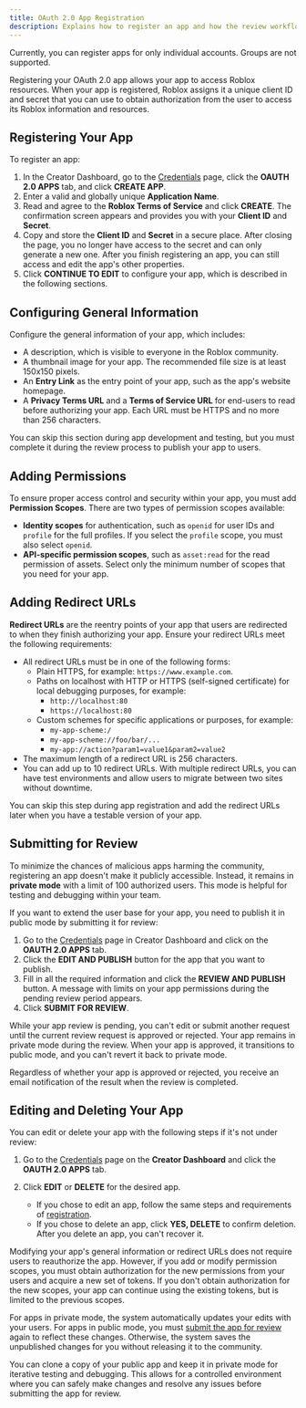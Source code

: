 ```yaml
---
title: OAuth 2.0 App Registration
description: Explains how to register an app and how the review workflow works.
---
```


<Alert severity="info">
  Currently, you can register apps for only individual accounts. Groups are not
  supported.
</Alert>

Registering your OAuth 2.0 app allows your app to access Roblox resources.
When your app is registered, Roblox assigns it a unique client ID and
secret that you can use to obtain authorization from the user to access its
Roblox information and resources.

## Registering Your App

To register an app:

1. In the Creator Dashboard, go to the
   [Credentials](https://create.roblox.com/credentials) page, click the **OAUTH 2.0
   APPS** tab, and click **CREATE APP**.
1. Enter a valid and globally unique **Application Name**.
1. Read and agree to the **Roblox Terms of Service** and click **CREATE**. The
   confirmation screen appears and provides you with your **Client ID** and
   **Secret**.
1. Copy and store the **Client ID** and **Secret** in a secure place. After
   closing the page, you no longer have access to the secret and can only
   generate a new one. After you finish registering an app, you can still access
   and edit the app's other properties.
1. Click **CONTINUE TO EDIT** to configure your app, which is described in the
   following sections.

## Configuring General Information

Configure the general information of your app, which includes:

- A description, which is visible to everyone in the Roblox community.
- A thumbnail image for your app. The recommended file size is at least 150x150
  pixels.
- An **Entry Link** as the entry point of your app, such as the app's website
  homepage.
- A **Privacy Terms URL** and a **Terms of Service URL** for end-users to read
  before authorizing your app. Each URL must be HTTPS and no more than 256
  characters.

<Alert severity="info">
  You can skip this section during app development and testing, but you must
  complete it during the review process to publish your app to users.
</Alert>

## Adding Permissions

To ensure proper access control and security within your app, you must add
**Permission Scopes**. There are two types of permission scopes available:

- **Identity scopes** for authentication, such as `openid` for user IDs and
  `profile` for the full profiles. If you select the `profile` scope, you must
  also select `openid`.
- **API-specific permission scopes**, such as `asset:read` for the read
  permission of assets. Select only the minimum number of scopes that you need
  for your app.

## Adding Redirect URLs

**Redirect URLs** are the reentry points of your app that users are redirected
to when they finish authorizing your app. Ensure your
redirect URLs meet the following requirements:

- All redirect URLs must be in one of the following forms:
  - Plain HTTPS, for example: `https://www.example.com`.
  - Paths on localhost with HTTP or HTTPS (self-signed certificate) for local
    debugging purposes, for example:
    - `http://localhost:80`
    - `https://localhost:80`
  - Custom schemes for specific applications or purposes, for example:
    - `my-app-scheme:/`
    - `my-app-scheme://foo/bar/...`
    - `my-app://action?param1=value1&param2=value2`
- The maximum length of a redirect URL is 256 characters.
- You can add up to 10 redirect URLs. With multiple redirect URLs, you can have
  test environments and allow users to migrate between two sites without
  downtime.

<Alert severity="info">
  You can skip this step during app registration and add the redirect URLs later
  when you have a testable version of your app.
</Alert>

## Submitting for Review

To minimize the chances of malicious apps harming the community, registering an
app doesn't make it publicly accessible. Instead, it remains in **private mode**
with a limit of 100 authorized users. This mode is helpful for testing and
debugging within your team.

If you want to extend the user base for your app, you need to publish it in
public mode by submitting it for review:

1. Go to the [Credentials](https://create.roblox.com/credentials) page in
   Creator Dashboard and click on the **OAUTH 2.0 APPS** tab.
1. Click the **EDIT AND PUBLISH** button for the app that you want to publish.
1. Fill in all the required information and click the **REVIEW AND PUBLISH**
   button. A message with limits on your app permissions during the pending
   review period appears.
1. Click **SUBMIT FOR REVIEW**.

While your app review is pending, you can't edit or submit another request until
the current review request is approved or rejected. Your app remains in
private mode during the review. When your app is approved, it transitions to
public mode, and you can't revert it back to private mode.

Regardless of whether your app is approved or rejected, you receive an email
notification of the result when the review is completed.

## Editing and Deleting Your App

You can edit or delete your app with the following steps if it's not under
review:

1. Go to the [Credentials](https://create.roblox.com/credentials) page on the
   **Creator Dashboard** and click the **OAUTH 2.0 APPS** tab.
1. Click **EDIT** or **DELETE** for the desired app.

   - If you chose to edit an app, follow the same steps and requirements of
     [registration](#registering-your-app).
   - If you chose to delete an app, click **YES, DELETE** to confirm deletion.
     After you delete an app, you can't recover it.

Modifying your app's general information or redirect URLs does not require users
to reauthorize the app. However, if you add or modify permission scopes, you
must obtain authorization for the new permissions from your users and acquire a
new set of tokens. If you don't obtain authorization for the new scopes, your
app can continue using the existing tokens, but is limited to the previous
scopes.

For apps in private mode, the system automatically updates your edits with your
users. For apps in public mode, you must
[submit the app for review](#submitting-for-review) again to reflect these changes.
Otherwise, the system saves the unpublished changes for you without releasing it
to the community.

<Alert severity ='info'> You can clone a copy of your public app and keep it in
private mode for iterative testing and debugging. This allows for a controlled
environment where you can safely make changes and resolve any issues before
submitting the app for review. </Alert>
